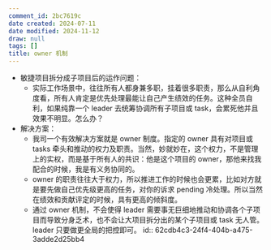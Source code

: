 ```yaml
---
comment_id: 2bc7619c
date created: 2024-07-11
date modified: 2024-11-12
draw: null
tags: []
title: owner 机制
---
```

- 敏捷项目拆分成子项目后的运作问题：
	- 实际工作场景中，往往所有人都身兼多职，挂着很多职责，那么从自利角度看，所有人肯定是优先处理最能让自己产生绩效的任务。这种全员自利，如果纯靠一个 leader 去统筹协调所有子项目或 task，会累死他并且效果不明显。怎么办？
- 解决方案：
	- 我司一个有效解决方案就是 owner 制度。指定的 owner 具有对项目或 tasks 牵头和推动的权力及职责。当然，妙就妙在，这个权力，不是管理上的实权，而是基于所有人的共识：他是这个项目的 owner，那他来找我配合的时候，我是有义务协同的。
	- owner 的职责往往大于权力，所以推进工作的时候也会更累，比如对方就是要先做自己优先级更高的任务，对你的诉求 pending 冷处理。所以当然在绩效和贡献评定的时候，具有更高的倾斜度。
	- 通过 owner 机制，不会使得 leader 需要事无巨细地推动和协调各个子项目而导致分身乏术，也不会让大项目拆分出的某个子项目或 task 无人管。leader 只要做更全局的把控即可。
	  id:: 62cdb4c3-24f4-404b-a475-3adde2d25bb4
